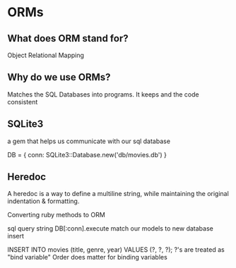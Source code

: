 # ORMs

## What does ORM stand for?

Object Relational Mapping

## Why do we use ORMs?

Matches the SQL Databases into programs.
It keeps and the code consistent

## SQLite3

a gem that helps us communicate with our sql database

DB = {
  conn: SQLite3::Database.new('db/movies.db')
}

## Heredoc

A heredoc is a way to define a multiline string, while maintaining the original indentation & formatting.

Converting ruby methods to ORM

sql query string
DB[:conn].execute
match our models to new database insert

INSERT INTO movies (title, genre, year)
VALUES (?, ?, ?);
?'s are treated as "bind variable"
Order does matter for binding variables
